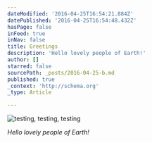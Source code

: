 ```yaml
---
dateModified: '2016-04-25T16:54:21.884Z'
datePublished: '2016-04-25T16:54:48.432Z'
hasPage: false
inFeed: true
inNav: false
title: Greetings
description: 'Hello lovely people of Earth!'
author: []
starred: false
sourcePath: _posts/2016-04-25-b.md
published: true
_context: 'http://schema.org'
_type: Article

---
```

![testing, testing, testing](https://s3-us-west-2.amazonaws.com/the-grid-img/p/0c52a01615a1a5c891a399ae9c919e42a601d0fd.jpg)

_Hello lovely people of Earth!_
